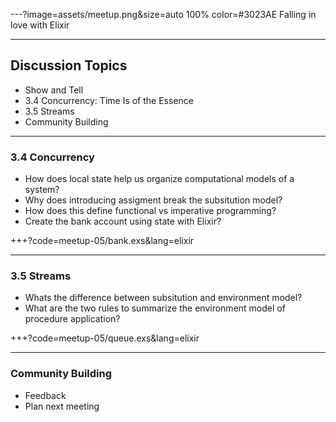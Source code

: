 ---?image=assets/meetup.png&size=auto 100% color=#3023AE
Falling in love with Elixir

---
## Discussion Topics
- Show and Tell
- 3.4 Concurrency: Time Is of the Essence
- 3.5 Streams
- Community Building

---
### 3.4 Concurrency
- How does local state help us organize computational models of a system?
- Why does introducing assigment break the subsitution model?
- How does this define functional vs imperative programming?
- Create the bank account using state with Elixir?

+++?code=meetup-05/bank.exs&lang=elixir

---
### 3.5 Streams
- Whats the difference between subsitution and environment model?
- What are the two rules to summarize the environment model of procedure
  application?



+++?code=meetup-05/queue.exs&lang=elixir

---
### Community Building
- Feedback
- Plan next meeting

